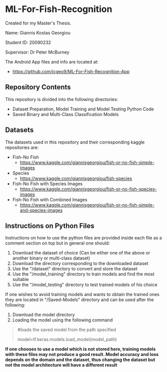 # ML-For-Fish-Recognition
Created for my Master's Thesis.

Name: Giannis Kostas Georgiou

Student ID: 20090232

Supervisor: Dr Peter McBurney

The Android App files and info are located at:
* https://github.com/jcgeo9/ML-For-Fish-Recognition-App

## Repository Contents

This repository is divided into the following directories:
* Dataset Preparation, Model Training and Model Testing Python Code
* Saved Binary and Multi-Class Classification Models

## Datasets

The datasets used in this repository and their corresponding kaggle repositories are:
* Fish-No Fish
  * https://www.kaggle.com/giannisgeorgiou/fish-or-no-fish-simple-images
* Species
  * https://www.kaggle.com/giannisgeorgiou/fish-species
* Fish-No Fish with Species Images
  * https://www.kaggle.com/giannisgeorgiou/fish-or-no-fish-species-images
* Fish-No Fish with Combined Images
  * https://www.kaggle.com/giannisgeorgiou/fish-or-no-fish-simple-and-species-images

## Instructions on Python Files

Instructions on how to use the python files are provided inside each file as a comment section on top but in general one should:
1. Download the dataset of choice (Can be either one of the above or another binary or multi-class dataset)
2. Download the directory corresponding to the downloaded dataset
3. Use the "/dataset" directory to convert and store the dataset
4. Use the "/model_training" directory to train models and find the most suitable
5. Use the "/model_testing" directory to test trained models of his choice

If one wishes to avoid training models and wants to obtain the trained ones they are located in "/Saved-Models" directory and can be used after the following:
1. Download the model directory
2. Loading the model using the following command
>#loads the saved model from the path specified
>
>model=tf.keras.models.load_model(model_path)

**If one chooses to use a model which is not stored here, training models with these files may not produce a good result. Model accuracy and loss depends on the domain and the dataset, thus changing the dataset but not the model architecture will have a different result**
